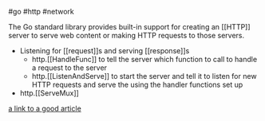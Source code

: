 #go #http #network 

The Go standard library provides built-in support for creating an [[HTTP]] server to serve web content or making HTTP requests to those servers.

- Listening for [[request]]s and serving [[response]]s
	- http.[[HandleFunc]] to tell the server which function to call to handle a request to the server
	- http.[[ListenAndServe]] to start the server and tell it to listen for new HTTP requests and serve the using the handler functions set up
- http.[[ServeMux]]

[a link to a good article](https://www.digitalocean.com/community/tutorials/how-to-make-an-http-server-in-go)